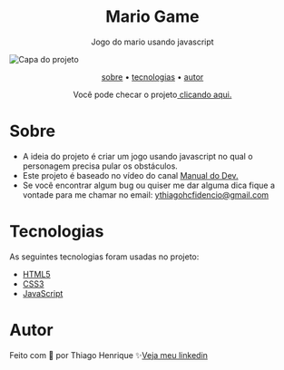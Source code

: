 <h1 align="center"> Mario Game </h1>

<p align="center"> Jogo do mario usando javascript </p>

<img src="https://user-images.githubusercontent.com/92443688/186182882-1f8e3214-7db6-471f-bf5b-b83ac07e163f.jpg" alt="Capa do projeto">

<p align="center">
    <a href="#sobre">sobre</a> •
    <a href="#tecnologias">tecnologias</a> •
    <a href="#autor">autor</a> 
</p>

<!-- <h4 align="center">🚧  This project is under construction . . .  🚧 </h4> -->

<p align="center">Você pode checar o projeto<a href="https://mariogameth.netlify.app/"> clicando aqui.</a></p>

# Sobre

- A ideia do projeto é criar um jogo usando javascript no qual o personagem precisa pular os obstáculos.
- Este projeto é baseado no vídeo do canal <a href="https://www.youtube.com/watch?v=r9buAwVBDhA&ab_channel=ManualdoDev">Manual do Dev.</a>
- Se você encontrar algum bug ou quiser me dar alguma dica fique a vontade para me chamar no email: ythiagohcfidencio@gmail.com
 
# Tecnologias

As seguintes tecnologias foram usadas no projeto:

- <a href="https://developer.mozilla.org/pt-BR/docs/Web/HTML">HTML5</a>
- <a href="https://developer.mozilla.org/pt-BR/docs/Web/CSS">CSS3</a>
- <a href="https://developer.mozilla.org/pt-BR/docs/Web/JavaScript">JavaScript</a>

# Autor

Feito com 💜 por Thiago Henrique ✨<a href="https://www.linkedin.com/in/thiago-fid%C3%AAncio-a24578224/">Veja meu linkedin</a> 
